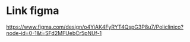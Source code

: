 # Link figma

https://www.figma.com/design/o4YiAK4FyRYT4QspG3P8u7/Policlinico?node-id=0-1&t=SFd2MFUebCr5pNUf-1
